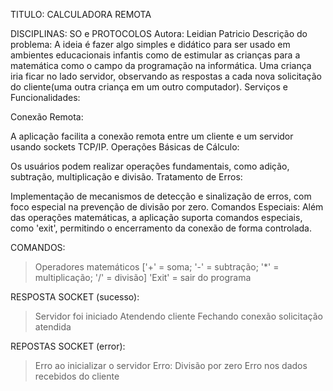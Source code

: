 TITULO: CALCULADORA REMOTA

DISCIPLINAS: SO e PROTOCOLOS
Autora: Leidian Patricio
Descrição do problema: A ideia é fazer algo simples e didático para ser usado em ambientes educacionais infantis
como de estimular as crianças para a matemática como o campo da programação na informática. Uma criança iria ficar 
no lado servidor, observando as respostas a cada nova solicitação do cliente(uma outra criança em um outro computador).
Serviços e Funcionalidades:

Conexão Remota:

A aplicação facilita a conexão remota entre um cliente e um servidor usando sockets TCP/IP.
Operações Básicas de Cálculo:

Os usuários podem realizar operações fundamentais, como adição, subtração, multiplicação e divisão.
Tratamento de Erros:

Implementação de mecanismos de detecção e sinalização de erros, com foco especial na prevenção de divisão por zero.
Comandos Especiais: Além das operações matemáticas, a aplicação suporta comandos especiais, como 'exit', permitindo o 
encerramento da conexão de forma controlada.





COMANDOS:
> Operadores matemáticos ['+' = soma; '-' = subtração; '*' = multiplicação; '/' = divisão]
> 'Exit' = sair do programa

RESPOSTA SOCKET (sucesso):
> Servidor foi iniciado
> Atendendo cliente
> Fechando conexão
> solicitação atendida

REPOSTAS SOCKET (error):
> Erro ao inicializar o servidor
> Erro: Divisão por zero
> Erro nos dados recebidos do cliente

